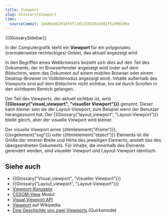 ```yaml
---
title: Viewport
slug: Glossary/Viewport
l10n:
  sourceCommit: 1b88b4d62918f6f13d1155825e3881f52d90206e
---
```


{{GlossarySidebar}}

In der Computergrafik steht ein **Viewport** für ein polygonales (normalerweise rechteckiges) Gebiet, das aktuell angezeigt wird.

In den Begriffen eines Webbrowsers bezieht sich dies auf den Teil des Dokuments, der im Browserfenster angezeigt wird (oder auf dem Bildschirm, wenn das Dokument auf einem mobilen Browser oder einem Desktop-Browser im Vollbildmodus angezeigt wird). Inhalte außerhalb des Viewports sind auf dem Bildschirm nicht sichtbar, bis sie durch Scrollen in den sichtbaren Bereich gelangen.

Der Teil des Viewports, der aktuell sichtbar ist, wird **{{Glossary("visual_viewport", "visueller Viewport")}}** genannt. Dieser kann kleiner sein als der Layout-Viewport, zum Beispiel wenn der Benutzer herangezoomt hat. Der {{Glossary("layout_viewport", "Layout-Viewport")}} bleibt gleich, aber der visuelle Viewport wird kleiner.

Der visuelle Viewport eines {{htmlelement("iframe")}}, {{svgelement("svg")}} oder {{htmlelement("object")}} Elements ist die Größe der inneren Breite und Höhe des jeweiligen Elements, anstatt das des übergeordneten Dokuments. Für Inhalte, die innerhalb des Elements gerendert werden, sind visueller Viewport und Layout-Viewport identisch.

## Siehe auch

- {{Glossary("Visual_viewport", "Visueller Viewport")}}
- {{Glossary("Layout_viewport", "Layout-Viewport")}}
- [Viewport-Konzepte](/de/docs/Web/CSS/CSSOM_view/Viewport_concepts)
- [CSSOM-View](/de/docs/Web/CSS/CSSOM_view) Modul
- [Visual Viewport API](/de/docs/Web/API/Visual_Viewport_API)
- [Viewport](https://en.wikipedia.org/wiki/Viewport) auf Wikipedia
- [Eine Geschichte von zwei Viewports](https://www.quirksmode.org/mobile/viewports.html) (Quirksmode)
